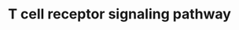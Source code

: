 ---
annotations:
- id: PW:0000821
  parent: signaling pathway
  type: Pathway Ontology
  value: T cell receptor signaling pathway
authors:
- A.Pandey
- MaintBot
- Ddigles
- L Dupuis
- Eweitz
citedin:
- link: 10.1038/mtm.2014.7
  title: Proteomic profiling of salivary gland after nonviral gene transfer mediated
    by conventional plasmids and minicircles (2014)
- link: 10.1016/j.forsciint.2016.06.027
  title: Simultaneous time course analysis of multiple markers based on DNA microarray
    in incised wound in skeletal muscle for wound aging (2016)
- link: PMC4061278
  title: Hippocampal gene expression changes underlying stress sensitization and recovery
    (2013)
communities: []
description: ''
last-edited: 2025-09-10
ndex: null
organisms:
- Mus musculus
redirect_from:
- /index.php/Pathway:WP480
- /instance/WP480
- /instance/WP480_r118027
revision: r118027
schema-jsonld:
- '@context': https://schema.org/
  '@id': https://wikipathways.github.io/pathways/WP480.html
  '@type': Dataset
  creator:
    '@type': Organization
    name: WikiPathways
  description: ''
  keywords:
  - Abi1
  - Abl1
  - Acp1
  - Akt1
  - Arhgdib
  - Arhgef6
  - Arhgef7
  - Bcl10
  - Braf
  - CDC42
  - Cabin1
  - Card11
  - Cbl
  - Cblb
  - Cd2
  - Cd247
  - Cd2ap
  - Cd3d
  - Cd3e
  - Cd3g
  - Cd4
  - Cd5
  - Cd8a
  - Cebpb
  - Cish
  - Creb1
  - Crebbp
  - Crk
  - Crkl
  - Ctnnb1
  - Dbnl
  - Def6
  - Dlg1
  - Dnm2
  - Dock2
  - Dtx1
  - Dusp3
  - ENAH
  - Evl
  - Fcrl5
  - Fos
  - Fyb
  - Fyn
  - Gab2
  - Git2
  - Gm2423
  - Grap
  - Grap2
  - Grb2
  - Hdac7
  - Homer3
  - Itk
  - Itpr1
  - Jak3
  - Jun
  - Khdrbs1
  - Lat
  - Lax1
  - Lck
  - Lcp2
  - Lime1
  - Lyn
  - Map2k1
  - Map2k2
  - Map3k1
  - Map4k1
  - Mapk1
  - Mapk3
  - Mapk7
  - Muc1
  - NCL
  - Nck1
  - Nedd9
  - Nfam1
  - Nfatc2
  - PTPN3
  - Pag1
  - Pak1
  - Pik3r1
  - Pik3r2
  - Plcg1
  - Ppp3cb
  - Prkcq
  - Prkd2
  - Pstpip1
  - Ptk2
  - Ptk2b
  - Ptpn11
  - Ptpn12
  - Ptpn22
  - Ptpn6
  - Ptprc
  - Ptprh
  - Ptprj
  - Pxn
  - Rac2
  - Rap1a
  - Rapgef1
  - Rasa1
  - Rasgrp2
  - Ripk2
  - Sh2b3
  - Sh2d2a
  - Sh2d3c
  - Sh3bp2
  - Shb
  - Shc1
  - Sit1
  - Skap1
  - Skap2
  - Sla
  - Sla2
  - Sos1
  - Sos2
  - Src
  - Stat1
  - Stat5a
  - Stat5b
  - Stk39
  - Syk
  - Trat1
  - Tuba4a
  - Tubb5
  - Txk
  - Unc119
  - Vasp
  - Vav1
  - Vav2
  - Vav3
  - Was
  - Wasf2
  - Wipf1
  - Zap70
  license: CC0
  name: T cell receptor signaling pathway
seo: CreativeWork
title: T cell receptor signaling pathway
wpid: WP480
---